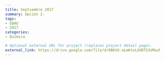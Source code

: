 ```yaml
---
title: Septiembre 2017
summary: Opción 2.
tags:
- EBAU
- 2017
categories:
- Química

# Optional external URL for project (replaces project detail page).
external_link: https://drive.google.com/file/d/0B6t6-aLmKtoLdXBTS3VMazNPY3M/view
---
```

